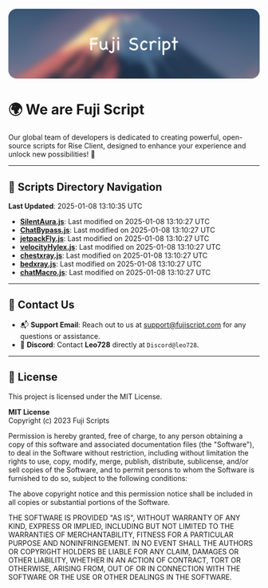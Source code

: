 ![Banner](.github/b.webp)

# 🌍 **We are Fuji Script**

Our global team of developers is dedicated to creating powerful, open-source scripts for Rise Client, designed to enhance your experience and unlock new possibilities! 🌟

---
<!-- SCRIPTS_NAVIGATION_START -->
## 📂 **Scripts Directory Navigation**

**Last Updated**: 2025-01-08 13:10:35 UTC

- **[SilentAura.js](scripts/SilentAura.js)**: Last modified on 2025-01-08 13:10:27 UTC
- **[ChatBypass.js](scripts/ChatBypass.js)**: Last modified on 2025-01-08 13:10:27 UTC
- **[jetpackFly.js](scripts/jetpackFly.js)**: Last modified on 2025-01-08 13:10:27 UTC
- **[velocityHylex.js](scripts/velocityHylex.js)**: Last modified on 2025-01-08 13:10:27 UTC
- **[chestxray.js](scripts/chestxray.js)**: Last modified on 2025-01-08 13:10:27 UTC
- **[bedxray.js](scripts/bedxray.js)**: Last modified on 2025-01-08 13:10:27 UTC
- **[chatMacro.js](scripts/chatMacro.js)**: Last modified on 2025-01-08 13:10:27 UTC

<!-- SCRIPTS_NAVIGATION_END -->

---

## 💬 **Contact Us**  
- 📬 **Support Email**: Reach out to us at [support@fujiscript.com](mailto:support@fujiscript.com) for any questions or assistance.  
- 💬 **Discord**: Contact **Leo728** directly at `Discord@leo728`.

---

## 📜 **License**

This project is licensed under the MIT License.  

**MIT License**  
Copyright (c) 2023 Fuji Scripts  

Permission is hereby granted, free of charge, to any person obtaining a copy of this software and associated documentation files (the "Software"), to deal in the Software without restriction, including without limitation the rights to use, copy, modify, merge, publish, distribute, sublicense, and/or sell copies of the Software, and to permit persons to whom the Software is furnished to do so, subject to the following conditions:  

The above copyright notice and this permission notice shall be included in all copies or substantial portions of the Software.  

THE SOFTWARE IS PROVIDED "AS IS", WITHOUT WARRANTY OF ANY KIND, EXPRESS OR IMPLIED, INCLUDING BUT NOT LIMITED TO THE WARRANTIES OF MERCHANTABILITY, FITNESS FOR A PARTICULAR PURPOSE AND NONINFRINGEMENT. IN NO EVENT SHALL THE AUTHORS OR COPYRIGHT HOLDERS BE LIABLE FOR ANY CLAIM, DAMAGES OR OTHER LIABILITY, WHETHER IN AN ACTION OF CONTRACT, TORT OR OTHERWISE, ARISING FROM, OUT OF OR IN CONNECTION WITH THE SOFTWARE OR THE USE OR OTHER DEALINGS IN THE SOFTWARE.  
